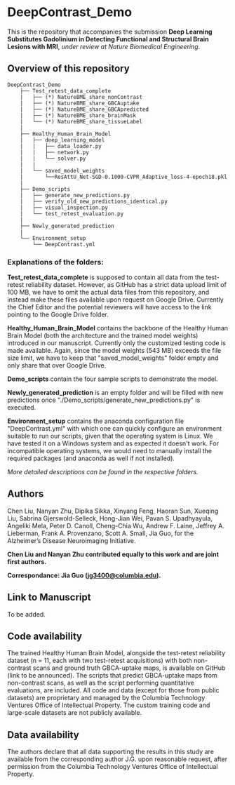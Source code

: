 # DeepContrast_Demo
This is the repository that accompanies the submission **Deep Learning Substitutes Gadolinium in Detecting Functional and Structural Brain Lesions with MRI**, *under review at Nature Biomedical Engineering*.

## Overview of this repository
```
DeepContrast_Demo
    ├── Test_retest_data_complete
    |   ├── (*) NatureBME_share_nonContrast
    |   ├── (*) NatureBME_share_GBCAuptake
    |   ├── (*) NatureBME_share_GBCApredicted
    |   ├── (*) NatureBME_share_brainMask
    |   └── (*) NatureBME_share_tissueLabel
    |
    ├── Healthy_Human_Brain_Model
    |   ├── deep_learning_model
    |   |   ├── data_loader.py
    |   |   ├── network.py
    |   |   └── solver.py
    |   |
    |   └── saved_model_weights
    |       └──ResAttU_Net-SGD-0.1000-CVPR_Adaptive_loss-4-epoch18.pkl
    |
    ├── Demo_scripts
    |   ├── generate_new_predictions.py
    |   ├── verify_old_new_predictions_identical.py
    |   ├── visual_inspection.py
    |   └── test_retest_evaluation.py
    |
    ├── Newly_generated_prediction
    |
    └── Environment_setup
        └── DeepContrast.yml
```
### Explanations of the folders:
**Test_retest_data_complete** is supposed to contain all data from the test-retest reliability dataset. However, as GitHub has a strict data upload limit of 100 MB, we have to omit the actual data files from this repository, and instead make these files available upon request on Google Drive. Currently the Chief Editor and the potential reviewers will have access to the link pointing to the Google Drive folder.

**Healthy_Human_Brain_Model** contains the backbone of the Healthy Human Brain Model (both the architecture and the trained model weights) introduced in our manuscript. Currently only the customized testing code is made available. Again, since the model weights (543 MB) exceeds the file size limit, we have to keep that "saved_model_weights" folder empty and only share that over Google Drive.

**Demo_scripts** contain the four sample scripts to demonstrate the model.

**Newly_generated_prediction** is an empty folder and will be filled with new predictions once "./Demo_scripts/generate_new_predictions.py" is executed.

**Environment_setup** contains the anaconda configuration file "DeepContrast.yml" with which one can quickly configure an environment suitable to run our scripts, given that the operating system is Linux. We have tested it on a Windows system and as expected it doesn't work. For incompatible operating systems, we would need to manually install the required packages (and anaconda as well if not installed).

*More detailed descriptions can be found in the respective folders.*

## Authors
Chen Liu, Nanyan Zhu, Dipika Sikka, Xinyang Feng, Haoran Sun, Xueqing Liu, Sabrina Gjerswold-Selleck, Hong-Jian Wei, Pavan S. Upadhyayula, Angeliki Mela, Peter D. Canoll, Cheng-Chia Wu, Andrew F. Laine, Jeffrey A. Lieberman, Frank A. Provenzano, Scott A. Small, Jia Guo, for the Alzheimer’s Disease Neuroimaging Initiative.

**Chen Liu and Nanyan Zhu contributed equally to this work and are joint first authors.**

**Correspondance: Jia Guo (jg3400@columbia.edu).**

## Link to Manuscript
To be added.

## Code availability
The trained Healthy Human Brain Model, alongside the test-retest reliability dataset (n = 11, each with two test-retest acquisitions) with both non-contrast scans and ground truth GBCA-uptake maps, is available on GitHub (link to be announced). The scripts that predict GBCA-uptake maps from non-contrast scans, as well as the script performing quantitative evaluations, are included. All code and data (except for those from public datasets) are proprietary and managed by the Columbia Technology Ventures Office of Intellectual Property. The custom training code and large-scale datasets are not publicly available.

## Data availability
The authors declare that all data supporting the results in this study are available from the corresponding author J.G. upon reasonable request, after permission from the Columbia Technology Ventures Office of Intellectual Property.
